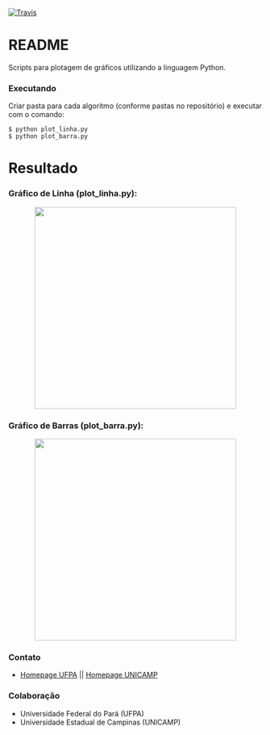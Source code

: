[![Travis](https://img.shields.io/travis/rust-lang/rust.svg)](#)
# README #

Scripts para plotagem de gráficos utilizando a linguagem Python.

### Executando ###

Criar pasta para cada algoritmo (conforme pastas no repositório) e executar com o comando:

	$ python plot_linha.py
	$ python plot_barra.py

# Resultado #

### Gráfico de Linha (plot_linha.py): ###

<p align="center">
	<img src="https://github.com/joahannes/scripts/blob/master/img/cobertura.png" width="400"/>
</p>

### Gráfico de Barras (plot_barra.py): ###

<p align="center">
	<img src="https://github.com/joahannes/scripts/blob/master/img/cobertura_barra.png" width="400"/>
</p>

### Contato ###

* [Homepage UFPA](http://www.gercom2.ufpa.br/joahannes) || [Homepage UNICAMP](http://www.lrc.ic.unicamp.br/~joahannes)

### Colaboração ###

* Universidade Federal do Pará (UFPA)
* Universidade Estadual de Campinas (UNICAMP)

